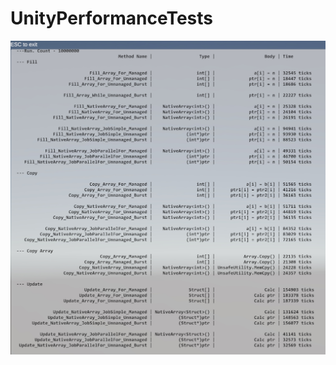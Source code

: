 # UnityPerformanceTests

![alt text](https://github.com/generalhi/UnityPerformanceTests/blob/dev/Info/Screen.jpg "Screen")
